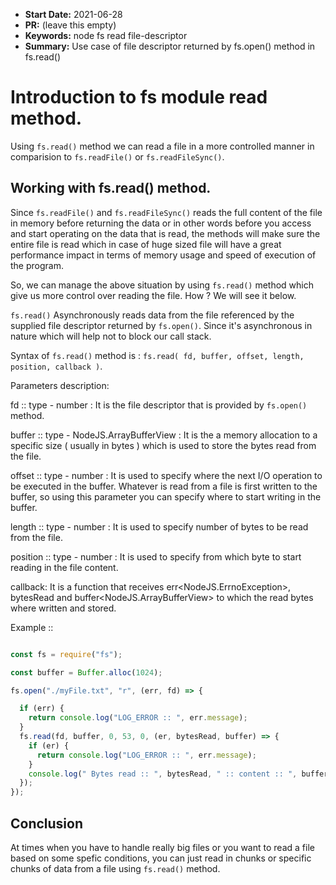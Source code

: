 * **Start Date:** 2021-06-28
* **PR:** (leave this empty)
* **Keywords:** node fs read file-descriptor
* **Summary:** Use case of file descriptor returned by fs.open() method in fs.read()

# Introduction to fs module read method.

Using `fs.read()` method we can read a file in a more controlled manner in comparision to `fs.readFile()` or `fs.readFileSync()`.

## Working with fs.read() method.

Since `fs.readFile()` and `fs.readFileSync()` reads the full content of the file in memory before returning the data or in other words before you access and start operating on the data that is read, the methods will make sure the entire file is read which in case of huge sized file will have a great performance impact in terms of memory usage and speed of execution of the program.

So, we can manage the above situation by using `fs.read()` method which give us more control over reading the file. How ? We will see it below.

`fs.read()` Asynchronously reads data from the file referenced by the supplied file descriptor returned by `fs.open()`. Since it's asynchronous in nature which will help not to block our call stack.

Syntax of `fs.read()` method is : `fs.read( fd, buffer, offset, length, position, callback )`.

Parameters description:

fd :: type - number : It is the file descriptor that is provided by `fs.open()` method.

buffer :: type - NodeJS.ArrayBufferView : It is the a memory allocation to a specific size ( usually in bytes ) which is used to store the bytes read from the file.

offset :: type - number : It is used to specify where the next I/O operation to be executed in the buffer. Whatever is read from a file is first written to the buffer, so using this parameter you can specify where to start writing in the buffer.

length :: type - number : It is used to specify number of bytes to be read from the file.

position :: type - number : It is used to specify from which byte to start reading in the file content.

callback: It is a function that receives err<NodeJS.ErrnoException>, bytesRead<number> and buffer<NodeJS.ArrayBufferView> to which the read bytes where written and stored.

Example ::

```js

const fs = require("fs");

const buffer = Buffer.alloc(1024);

fs.open("./myFile.txt", "r", (err, fd) => {

  if (err) {
    return console.log("LOG_ERROR :: ", err.message);
  }
  fs.read(fd, buffer, 0, 53, 0, (er, bytesRead, buffer) => {
    if (er) {
      return console.log("LOG_ERROR :: ", err.message);
    }
    console.log(" Bytes read :: ", bytesRead, " :: content :: ", buffer.toString());
  });
});

```
## Conclusion

At times when you have to handle really big files or you want to read a file based on some spefic conditions, you can just read in chunks or specific chunks of data from a file using `fs.read()` method.
